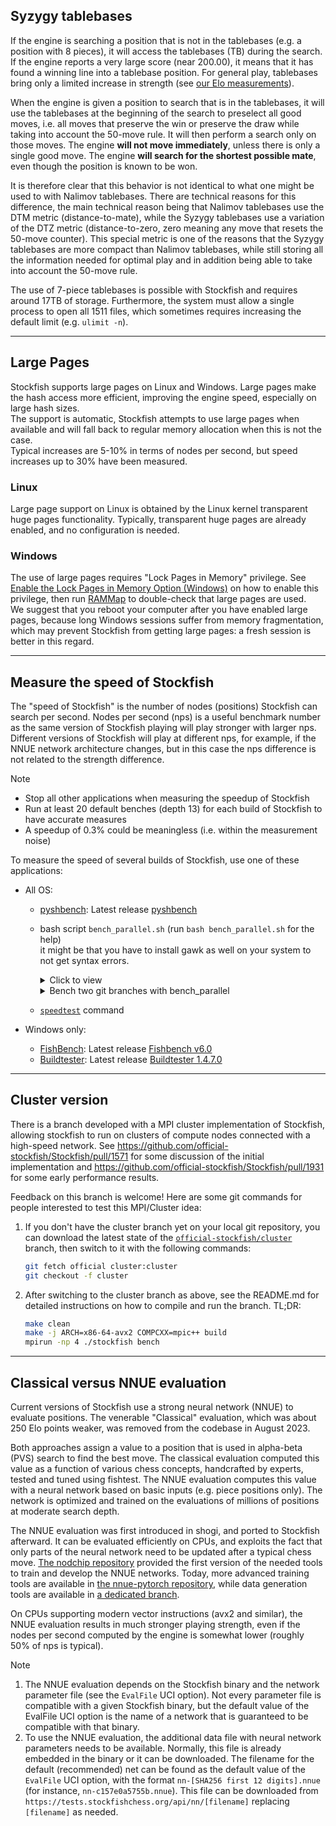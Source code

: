 ## Syzygy tablebases

If the engine is searching a position that is not in the tablebases (e.g. a position with 8 pieces), it will access the tablebases (TB) during the search. If the engine reports a very large score (near 200.00), it means that it has found a winning line into a tablebase position. For general play, tablebases bring only a limited increase in strength (see [our Elo measurements](Useful-data#elo-gain-using-syzygy)).

When the engine is given a position to search that is in the tablebases, it will use the tablebases at the beginning of the search to preselect all good moves, i.e. all moves that preserve the win or preserve the draw while taking into account the 50-move rule. It will then perform a search only on those moves. The engine **will not move immediately**, unless there is only a single good move. The engine **will search for the shortest possible mate**, even though the position is known to be won.

It is therefore clear that this behavior is not identical to what one might be used to with Nalimov tablebases. There are technical reasons for this difference, the main technical reason being that Nalimov tablebases use the DTM metric (distance-to-mate), while the Syzygy tablebases use a variation of the DTZ metric (distance-to-zero, zero meaning any move that resets the 50-move counter). This special metric is one of the reasons that the Syzygy tablebases are more compact than Nalimov tablebases, while still storing all the information needed for optimal play and in addition being able to take into account the 50-move rule.

The use of 7-piece tablebases is possible with Stockfish and requires around 17TB of storage. Furthermore, the system must allow a single process to open all 1511 files, which sometimes requires increasing the default limit (e.g. `ulimit -n`).

---

## Large Pages

Stockfish supports large pages on Linux and Windows. Large pages make the hash access more efficient, improving the engine speed, especially on large hash sizes.  
The support is automatic, Stockfish attempts to use large pages when available and will fall back to regular memory allocation when this is not the case.  
Typical increases are 5-10% in terms of nodes per second, but speed increases up to 30% have been measured.

### Linux

Large page support on Linux is obtained by the Linux kernel transparent huge pages functionality. Typically, transparent huge pages are already enabled, and no configuration is needed.

### Windows

The use of large pages requires "Lock Pages in Memory" privilege. See [Enable the Lock Pages in Memory Option (Windows)](https://docs.microsoft.com/en-us/sql/database-engine/configure-windows/enable-the-lock-pages-in-memory-option-windows) on how to enable this privilege, then run [RAMMap](https://docs.microsoft.com/en-us/sysinternals/downloads/rammap) to double-check that large pages are used.  
We suggest that you reboot your computer after you have enabled large pages, because long Windows sessions suffer from memory fragmentation, which may prevent Stockfish from getting large pages: a fresh session is better in this regard.

---

## Measure the speed of Stockfish

The "speed of Stockfish" is the number of nodes (positions) Stockfish can search per second. 
Nodes per second (nps) is a useful benchmark number as the same version of Stockfish playing will play stronger with larger nps.
Different versions of Stockfish will play at different nps, for example, if the NNUE network architecture changes, but in this case the nps difference is not related to the strength difference.

> [!NOTE]
> * Stop all other applications when measuring the speedup of Stockfish
> * Run at least 20 default benches (depth 13) for each build of Stockfish to have accurate measures
> * A speedup of 0.3% could be meaningless (i.e. within the measurement noise)

To measure the speed of several builds of Stockfish, use one of these applications:
* All OS:
  * [pyshbench](https://github.com/hazzl/pyshbench): Latest release [pyshbench](https://github.com/hazzl/pyshbench/archive/master.zip)
  * bash script `bench_parallel.sh` (run `bash bench_parallel.sh` for the help)  
    it might be that you have to install gawk as well on your system to not get syntax errors.

    <details><summary>Click to view</summary>
    
    ```bash
    #!/bin/bash
    _bench () {
    ${1} << EOF > /dev/null 2>> ${2}
    bench 16 1 ${depth} default depth
    EOF
    }
    # _bench function customization example
    # setoption name SyzygyPath value C:\table_bases\wdl345;C:\table_bases\dtz345
    # bench 128 4 ${depth} default depth
    
    if [[ ${#} -ne 4 ]]; then
    cat << EOF
    usage: ${0} ./stockfish_base ./stockfish_test depth n_runs
    fast bench:
    ${0} ./stockfish_base ./stockfish_test 13 10
    slow bench:
    ${0} ./stockfish_base ./stockfish_test 20 10
    EOF
    exit 1
    fi
    
    sf_base=${1}
    sf_test=${2}
    depth=${3}
    n_runs=${4}
    
    # preload of CPU/cache/memory
    printf "preload CPU"
    (_bench ${sf_base} sf_base0.txt)&
    (_bench ${sf_test} sf_test0.txt)&
    wait
    
    # temporary files initialization
    : > sf_base0.txt
    : > sf_test0.txt
    : > sf_temp0.txt
    
    # bench loop: SMP bench with background subshells
    for ((k=1; k<=${n_runs}; k++)); do
        printf "\rrun %3d /%3d" ${k} ${n_runs}
    
        # swap the execution order to avoid bias
        if [ $((k%2)) -eq 0 ]; then
            (_bench ${sf_base} sf_base0.txt)&
            (_bench ${sf_test} sf_test0.txt)&
            wait
        else
            (_bench ${sf_test} sf_test0.txt)&
            (_bench ${sf_base} sf_base0.txt)&
            wait
        fi
    done
    
    # text processing to extract nps values
    cat sf_base0.txt | grep second | grep -Eo '[0-9]{1,}' > sf_base1.txt
    cat sf_test0.txt | grep second | grep -Eo '[0-9]{1,}' > sf_test1.txt
    
    for ((k=1; k<=${n_runs}; k++)); do
        echo ${k} >> sf_temp0.txt
    done
    
    printf "\rrun   sf_base   sf_test      diff\n"
    paste sf_temp0.txt sf_base1.txt sf_test1.txt | awk '{printf "%3d  %8d  %8d  %8+d\n", $1, $2, $3, $3-$2}'
    #paste sf_temp0.txt sf_base1.txt sf_test1.txt | awk '{printf "%3d\t%8d\t%8d\t%7+d\n", $1, $2, $3, $3-$2}'
    paste sf_base1.txt sf_test1.txt | awk '{printf "%d\t%d\t%d\n", $1, $2, $2-$1}' > sf_temp0.txt
    
    # compute: sample mean, 1.96 * std of sample mean (95% of samples), speedup
    # std of sample mean = sqrt(NR/(NR-1)) * (std population) / sqrt(NR)
    cat sf_temp0.txt | awk '{sum1 += $1 ; sumq1 += $1**2 ;sum2 += $2 ; sumq2 += $2**2 ;sum3 += $3 ; sumq3 += $3**2 } END {printf "\nsf_base = %8d +/- %6d (95%)\nsf_test = %8d +/- %6d (95%)\ndiff    = %8d +/- %6d (95%)\nspeedup = %.5f% +/- %.3f% (95%)\n\n", sum1/NR , 1.96 * sqrt(sumq1/NR - (sum1/NR)**2)/sqrt(NR-1) , sum2/NR , 1.96 * sqrt(sumq2/NR - (sum2/NR)**2)/sqrt(NR-1) , sum3/NR  , 1.96 * sqrt(sumq3/NR - (sum3/NR)**2)/sqrt(NR-1) , 100*(sum2 - sum1)/sum1 , 100 * (1.96 * sqrt(sumq3/NR - (sum3/NR)**2)/sqrt(NR-1)) / (sum1/NR) }'
    
    # remove temporary files
    rm -f sf_base0.txt sf_test0.txt sf_temp0.txt sf_base1.txt sf_test1.txt
    ```
    </details>

    <details><summary>Bench two git branches with bench_parallel</summary>

    ```bash
    #!/bin/bash

    if [ "$#" -ne 5 ]; then
    echo "Usage: $0 branch1 branch2 depth runs compile_flags"
    exit 1
    fi

    BRANCH1=$1
    BRANCH2=$2
    DEPTH=$3
    RUNS=$4
    COMPILE_FLAGS=$5

    set -e

    echo "Switching to $BRANCH1 and building..."
    git switch $BRANCH1
    make clean
    make -j profile-build EXE=stockfish-$BRANCH1 $COMPILE_FLAGS

    echo "Switching to $BRANCH2 and building..."
    git switch $BRANCH2
    make clean
    make -j profile-build EXE=stockfish-$BRANCH2 $COMPILE_FLAGS

    echo "Running bench_parallel.sh with stockfish-$BRANCH1 and stockfish-$BRANCH2..."
    ./bench_parallel.sh ./stockfish-$BRANCH1 ./stockfish-$BRANCH2 $DEPTH $RUNS
    ```
    </details>
  * [`speedtest`](UCI-&-Commands#speedtest) command

* Windows only:
  * [FishBench](https://github.com/zardav/FishBench): Latest release [Fishbench v6.0](https://github.com/zardav/FishBench/releases/download/v6.0/FishBench.zip)
  * [Buildtester](http://software.farseer.org/): Latest release [Buildtester 1.4.7.0](http://software.farseer.org/Software/BuildTester.7z)

---

## Cluster version

There is a branch developed with a MPI cluster implementation of Stockfish, allowing stockfish to run on clusters of compute nodes connected with a high-speed network. See https://github.com/official-stockfish/Stockfish/pull/1571 for some discussion of the initial implementation and https://github.com/official-stockfish/Stockfish/pull/1931 for some early performance results.

Feedback on this branch is welcome! Here are some git commands for people interested to test this MPI/Cluster idea:

1. If you don't have the cluster branch yet on your local git repository, you can download the latest state of the [`official-stockfish/cluster`](https://github.com/official-stockfish/Stockfish/tree/cluster) branch, then switch to it with the following commands:
    ```bash
    git fetch official cluster:cluster
    git checkout -f cluster
    ```

2. After switching to the cluster branch as above, see the README.md for detailed instructions on how to compile and run the branch. TL;DR:
    ```bash
    make clean
    make -j ARCH=x86-64-avx2 COMPCXX=mpic++ build
    mpirun -np 4 ./stockfish bench
    ```

---

## Classical versus NNUE evaluation

Current versions of Stockfish use a strong neural network (NNUE) to evaluate positions. The venerable "Classical" evaluation, which was about 250 Elo points weaker, was removed from the codebase in August 2023.

Both approaches assign a value to a position that is used in alpha-beta (PVS) search to find the best move. The classical evaluation computed this value as a function of various chess concepts, handcrafted by experts, tested and tuned using fishtest. The NNUE evaluation computes this value with a neural network based on basic inputs (e.g. piece positions only). The network is optimized and trained on the evaluations of millions of positions at moderate search depth.

The NNUE evaluation was first introduced in shogi, and ported to Stockfish afterward. It can be evaluated efficiently on CPUs, and exploits the fact that only parts of the neural network need to be updated after a typical chess move. [The nodchip repository](https://github.com/nodchip/Stockfish) provided the first version of the needed tools to train and develop the NNUE networks. Today, more advanced training tools are available in [the nnue-pytorch repository](https://github.com/official-stockfish/nnue-pytorch), while data generation tools are available in [a dedicated branch](https://github.com/official-stockfish/Stockfish/tree/tools).

On CPUs supporting modern vector instructions (avx2 and similar), the NNUE evaluation results in much stronger playing strength, even if the nodes per second computed by the engine is somewhat lower (roughly 50% of nps is typical).

> [!NOTE]
> 1. The NNUE evaluation depends on the Stockfish binary and the network parameter file (see the `EvalFile` UCI option). Not every parameter file is compatible with a given Stockfish binary, but the default value of the EvalFile UCI option is the name of a network that is guaranteed to be compatible with that binary.
> 2. To use the NNUE evaluation, the additional data file with neural network parameters needs to be available. Normally, this file is already embedded in the binary or it can be downloaded. The filename for the default (recommended) net can be found as the default value of the `EvalFile` UCI option, with the format `nn-[SHA256 first 12 digits].nnue` (for instance, `nn-c157e0a5755b.nnue`). This file can be downloaded from `https://tests.stockfishchess.org/api/nn/[filename]` replacing `[filename]` as needed.
